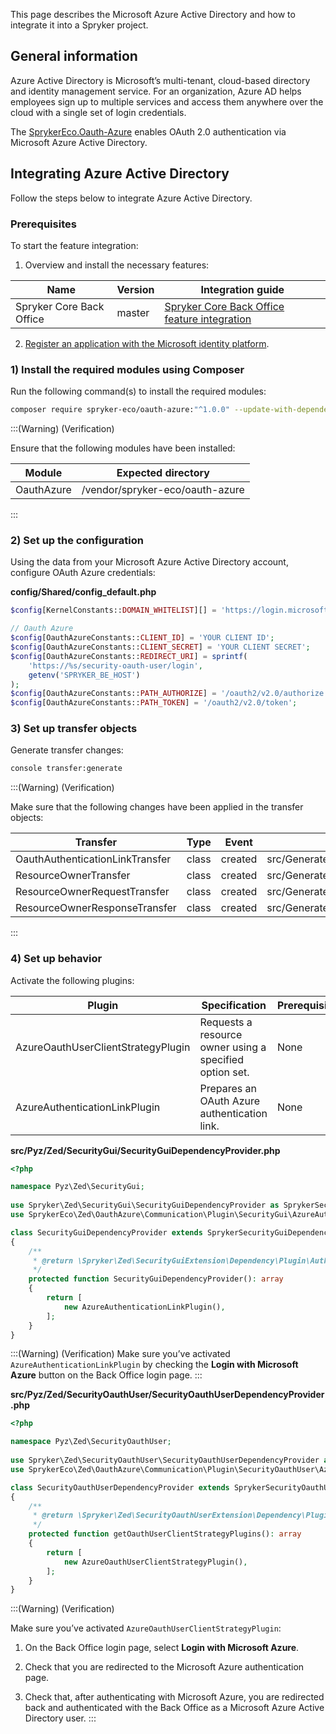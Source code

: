 This page describes the Microsoft Azure Active Directory and how to integrate it into a Spryker project.

## General information

Azure Active Directory is Microsoft’s multi-tenant, cloud-based directory and identity management service. For an organization, Azure AD helps employees sign up to multiple services and access them anywhere over the cloud with a single set of login credentials.


The [SprykerEco.Oauth-Azure](https://github.com/spryker-eco/oauth-azure) enables OAuth 2.0 authentication via Microsoft Azure Active Directory.

## Integrating Azure Active Directory

Follow the steps below to integrate Azure Active Directory.

### Prerequisites

To start the feature integration:

1. Overview and install the necessary features:


| Name | Version | Integration guide |
| --- | --- | --- |
| Spryker Core Back Office | master | [Spryker Core Back Office feature integration](https://documentation.spryker.com/upcoming-release/docs/spryker-core-back-office-feature-integration) |


2. [Register an application with the Microsoft identity platform](https://docs.microsoft.com/en-us/azure/active-directory/develop/quickstart-register-app).

### 1) Install the required modules using Composer

Run the following command(s) to install the required modules:
```bash
composer require spryker-eco/oauth-azure:"^1.0.0" --update-with-dependencies
```
:::(Warning) (Verification)
 

Ensure that the following modules have been installed:


| Module | Expected directory |
| --- | --- |
| OauthAzure | /vendor/spryker-eco/oauth-azure |


:::

### 2) Set up the configuration

Using the data from your Microsoft Azure Active Directory account, configure OAuth Azure credentials:

**config/Shared/config_default.php**
```php
$config[KernelConstants::DOMAIN_WHITELIST][] = 'https://login.microsoftonline.com/';	

// Oauth Azure	
$config[OauthAzureConstants::CLIENT_ID] = 'YOUR CLIENT ID';	
$config[OauthAzureConstants::CLIENT_SECRET] = 'YOUR CLIENT SECRET';	
$config[OauthAzureConstants::REDIRECT_URI] = sprintf(	
    'https://%s/security-oauth-user/login',	
    getenv('SPRYKER_BE_HOST')	
);	
$config[OauthAzureConstants::PATH_AUTHORIZE] = '/oauth2/v2.0/authorize';	
$config[OauthAzureConstants::PATH_TOKEN] = '/oauth2/v2.0/token';
```

### 3) Set up transfer objects

Generate transfer changes:
```bash
console transfer:generate
```

:::(Warning) (Verification)

Make sure that the following changes have been applied in the transfer objects:

| Transfer | Type | Event | Path |
| --- | --- | --- | --- |
| OauthAuthenticationLinkTransfer | class | created | src/Generated/Shared/Transfer/OauthAuthenticationLinkTransfer |
|ResourceOwnerTransfer| class| created| src/Generated/Shared/Transfer/ResourceOwner|
| ResourceOwnerRequestTransfer |class| created| src/Generated/Shared/Transfer/ResourceOwnerRequestTransfer|
| ResourceOwnerResponseTransfer |class| created| src/Generated/Shared/Transfer/ResourceOwnerResponseTransfer|
:::

### 4) Set up behavior

Activate the following plugins:

| Plugin | Specification | Prerequisites | Namespace |
| --- | --- | --- | --- |
| AzureOauthUserClientStrategyPlugin| Requests a resource owner using a specified option set. |None |SprykerEco\Zed\OauthAzure\Communication\Plugin\SecurityOauthUser|
| AzureAuthenticationLinkPlugin| Prepares an OAuth Azure authentication link. |None| SprykerEco\Zed\OauthAzure\Communication\Plugin\SecurityGui|

**src/Pyz/Zed/SecurityGui/SecurityGuiDependencyProvider.php**
```php
<?php

namespace Pyz\Zed\SecurityGui;
	
use Spryker\Zed\SecurityGui\SecurityGuiDependencyProvider as SprykerSecurityGuiDependencyProvider;
use SprykerEco\Zed\OauthAzure\Communication\Plugin\SecurityGui\AzureAuthenticationLinkPlugin;

class SecurityGuiDependencyProvider extends SprykerSecurityGuiDependencyProvider
{	
    /**	
     * @return \Spryker\Zed\SecurityGuiExtension\Dependency\Plugin\AuthenticationLinkPluginInterface[]	
     */	
    protected function SecurityGuiDependencyProvider(): array	
    {	
        return [	
            new AzureAuthenticationLinkPlugin(),	
        ];	
    }	
}
```
:::(Warning) (Verification)
Make sure you’ve activated `AzureAuthenticationLinkPlugin` by checking the **Login with Microsoft Azure** button on the Back Office login page.
:::

**src/Pyz/Zed/SecurityOauthUser/SecurityOauthUserDependencyProvider.php**

```php
<?php

namespace Pyz\Zed\SecurityOauthUser;
	
use Spryker\Zed\SecurityOauthUser\SecurityOauthUserDependencyProvider as SprykerSecurityOauthUserDependencyProvider;
use SprykerEco\Zed\OauthAzure\Communication\Plugin\SecurityOauthUser\AzureOauthUserClientStrategyPlugin;

class SecurityOauthUserDependencyProvider extends SprykerSecurityOauthUserDependencyProvider
{	
    /**	
     * @return \Spryker\Zed\SecurityOauthUserExtension\Dependency\Plugin\OauthUserClientStrategyPluginInterface[]	
     */	
    protected function getOauthUserClientStrategyPlugins(): array	
    {	
        return [	
            new AzureOauthUserClientStrategyPlugin(),	
        ];	
    }
}	
```

:::(Warning) (Verification)

Make sure you’ve activated `AzureOauthUserClientStrategyPlugin`:

1. On the Back Office login page, select **Login with Microsoft Azure**.

2. Check that you are redirected to the Microsoft Azure authentication page.

3. Check that, after authenticating with Microsoft Azure, you are redirected back and authenticated with the Back Office as a Microsoft Azure Active Directory user.
:::